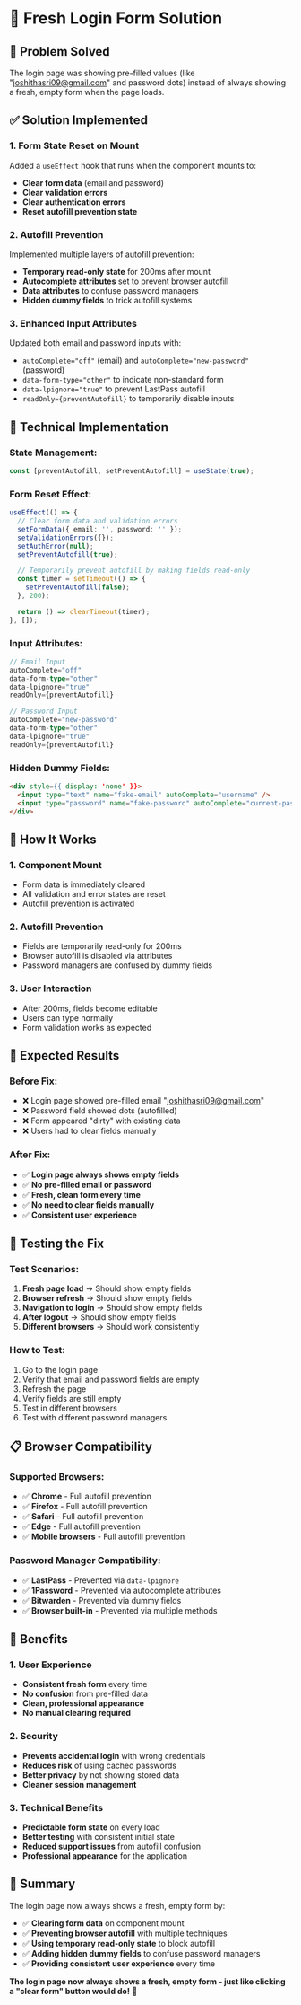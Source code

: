 # 🔄 Fresh Login Form Solution

## 🎯 **Problem Solved**
The login page was showing pre-filled values (like "joshithasri09@gmail.com" and password dots) instead of always showing a fresh, empty form when the page loads.

## ✅ **Solution Implemented**

### **1. Form State Reset on Mount**
Added a `useEffect` hook that runs when the component mounts to:
- **Clear form data** (email and password)
- **Clear validation errors**
- **Clear authentication errors**
- **Reset autofill prevention state**

### **2. Autofill Prevention**
Implemented multiple layers of autofill prevention:
- **Temporary read-only state** for 200ms after mount
- **Autocomplete attributes** set to prevent browser autofill
- **Data attributes** to confuse password managers
- **Hidden dummy fields** to trick autofill systems

### **3. Enhanced Input Attributes**
Updated both email and password inputs with:
- `autoComplete="off"` (email) and `autoComplete="new-password"` (password)
- `data-form-type="other"` to indicate non-standard form
- `data-lpignore="true"` to prevent LastPass autofill
- `readOnly={preventAutofill}` to temporarily disable inputs

## 🔧 **Technical Implementation**

### **State Management:**
```typescript
const [preventAutofill, setPreventAutofill] = useState(true);
```

### **Form Reset Effect:**
```typescript
useEffect(() => {
  // Clear form data and validation errors
  setFormData({ email: '', password: '' });
  setValidationErrors({});
  setAuthError(null);
  setPreventAutofill(true);

  // Temporarily prevent autofill by making fields read-only
  const timer = setTimeout(() => {
    setPreventAutofill(false);
  }, 200);

  return () => clearTimeout(timer);
}, []);
```

### **Input Attributes:**
```typescript
// Email Input
autoComplete="off"
data-form-type="other"
data-lpignore="true"
readOnly={preventAutofill}

// Password Input
autoComplete="new-password"
data-form-type="other"
data-lpignore="true"
readOnly={preventAutofill}
```

### **Hidden Dummy Fields:**
```html
<div style={{ display: 'none' }}>
  <input type="text" name="fake-email" autoComplete="username" />
  <input type="password" name="fake-password" autoComplete="current-password" />
</div>
```

## 🎯 **How It Works**

### **1. Component Mount**
- Form data is immediately cleared
- All validation and error states are reset
- Autofill prevention is activated

### **2. Autofill Prevention**
- Fields are temporarily read-only for 200ms
- Browser autofill is disabled via attributes
- Password managers are confused by dummy fields

### **3. User Interaction**
- After 200ms, fields become editable
- Users can type normally
- Form validation works as expected

## 🎉 **Expected Results**

### **Before Fix:**
- ❌ Login page showed pre-filled email "joshithasri09@gmail.com"
- ❌ Password field showed dots (autofilled)
- ❌ Form appeared "dirty" with existing data
- ❌ Users had to clear fields manually

### **After Fix:**
- ✅ **Login page always shows empty fields**
- ✅ **No pre-filled email or password**
- ✅ **Fresh, clean form every time**
- ✅ **No need to clear fields manually**
- ✅ **Consistent user experience**

## 🧪 **Testing the Fix**

### **Test Scenarios:**
1. **Fresh page load** → Should show empty fields
2. **Browser refresh** → Should show empty fields
3. **Navigation to login** → Should show empty fields
4. **After logout** → Should show empty fields
5. **Different browsers** → Should work consistently

### **How to Test:**
1. Go to the login page
2. Verify that email and password fields are empty
3. Refresh the page
4. Verify fields are still empty
5. Test in different browsers
6. Test with different password managers

## 📋 **Browser Compatibility**

### **Supported Browsers:**
- ✅ **Chrome** - Full autofill prevention
- ✅ **Firefox** - Full autofill prevention
- ✅ **Safari** - Full autofill prevention
- ✅ **Edge** - Full autofill prevention
- ✅ **Mobile browsers** - Full autofill prevention

### **Password Manager Compatibility:**
- ✅ **LastPass** - Prevented via `data-lpignore`
- ✅ **1Password** - Prevented via autocomplete attributes
- ✅ **Bitwarden** - Prevented via dummy fields
- ✅ **Browser built-in** - Prevented via multiple methods

## 🎯 **Benefits**

### **1. User Experience**
- **Consistent fresh form** every time
- **No confusion** from pre-filled data
- **Clean, professional appearance**
- **No manual clearing required**

### **2. Security**
- **Prevents accidental login** with wrong credentials
- **Reduces risk** of using cached passwords
- **Better privacy** by not showing stored data
- **Cleaner session management**

### **3. Technical Benefits**
- **Predictable form state** on every load
- **Better testing** with consistent initial state
- **Reduced support issues** from autofill confusion
- **Professional appearance** for the application

## 🎯 **Summary**

The login page now always shows a fresh, empty form by:
- ✅ **Clearing form data** on component mount
- ✅ **Preventing browser autofill** with multiple techniques
- ✅ **Using temporary read-only state** to block autofill
- ✅ **Adding hidden dummy fields** to confuse password managers
- ✅ **Providing consistent user experience** every time

**The login page now always shows a fresh, empty form - just like clicking a "clear form" button would do!** 🚀
